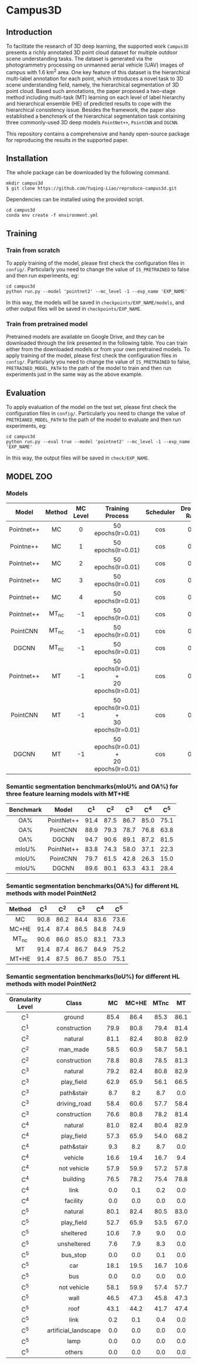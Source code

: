 # Campus3D
## Introduction
To facilitate the research of 3D deep learning, the supported work `Campus3D` presents a richly annotated 3D point cloud dataset for multiple outdoor scene understanding tasks. The dataset is generated via the photogrammetry processing on unmanned aerial vehicle (UAV) images of campus with 1.6 km<sup>2</sup> area. One key feature of this dataset is the hierarchical multi-label annotation for each point, which introduces a novel task to 3D scene understanding field, namely, the hierarchical segmentation of 3D point cloud. Based such annotations, the paper proposed a two-stage method including multi-task (MT) learning on each level of label hierarchy and hierarchical ensemble (HE) of predicted results to cope with the hierarchical consistency issue. Besides the framework, the paper also established a benchmark of the hierarchical segmentation task containing three commonly-used 3D deep models `PointNet++`, `PointCNN` and `DGCNN`. 

This repository contains a comprehensive and handy open-source package for reproducing the results in the supported paper.
## Installation
The whole package can be downloaded by the following command.
```
mkdir campus3d
$ git clone https://github.com/Yuqing-Liao/reproduce-campus3d.git
```
Dependencies can be installed using the provided script.
```
cd campus3d
conda env create -f environment.yml
```
## Training
### Train from scratch
To apply training of the model, please first check the configuration files in `config/`. Particularly you need to change the value of `IS_PRETRAINED` to false and then run experiments, eg:
```
cd campus3d
python run.py --model 'pointnet2' --mc_level -1 --exp_name 'EXP_NAME'
```
In this way, the models will be saved in `checkpoints/EXP_NAME/models`, and other output files will be saved in `checkpoints/EXP_NAME`.
### Train from pretrained model
Pretrained models are available on Google Drive, and they can be downloaded through the link presented in the following table. You can train either from the downloaded models or from your own pretrained models. To apply training of the model, please first check the configuration files in `config/`. Particularly you need to change the value of `IS_PRETRAINED` to false, `PRETRAINED_MODEL_PATH` to the path of the model to train and then run experiments just in the same way as the above example.
## Evaluation
To apply evaluation of the model on the test set, please first check the configuration files in `config/`. Particularly you need to change the value of `PRETRIANED_MODEL_PATH` to the path of the model to evaluate and then run experiments, eg:
```
cd campus3d
python run.py --eval true --model 'pointnet2' --mc_level -1 --exp_name 'EXP_NAME'
```
In this way, the output files will be saved in `check/EXP_NAME`.
## MODEL ZOO
### Models
|Model|Method|MC Level|Training Process|Scheduler|Dropout<br>Rate|Download<br>Link|
:-:|:-:|:-:|:-:|:-:|:-:|:-:
|Pointnet++|MC|0|50 epochs(lr=0.01)|cos|0.5|[MC0](https://drive.google.com/file/d/1XrCGYfFwFBx6y4O6CY71YFGXFxCUwSbc/view?usp=sharing)|
|Pointne++|MC|1|50 epochs(lr=0.01)|cos|0.5|[MC1](https://drive.google.com/file/d/1oUOyuszPHDjZsRDhdJGwIHXxImllvvRT/view?usp=sharing)|
|Pointnet++|MC|2|50 epochs(lr=0.01)|cos|0.5|[MC2](https://drive.google.com/file/d/1peZa8j-HMI4-NCfnSSjpYXrHmI1M3AG1/view?usp=sharing)|
|Pointnet++|MC|3|50 epochs(lr=0.01)|cos|0.5|[MC3](https://drive.google.com/file/d/1aXPemqQCXWL33DdlMB86jnhNCx7-hoNB/view?usp=sharing)|
|Pointnet++|MC|4|50 epochs(lr=0.01)|cos|0.5|[MC4](https://drive.google.com/file/d/1ilJXKI42pcbenK7Q2LRWzOAm4ui6teWI/view?usp=sharing)|
|Pointnet++|MT<sub>nc</sub>|-1|50 epochs(lr=0.01)|cos|0.5|[pointnet2_MTnc](https://drive.google.com/file/d/1QducufhXMk65LO5ZNJx-1kLRg42yf2L6/view?usp=sharing)|
|PointCNN|MT<sub>nc</sub>|-1|50 epochs(lr=0.01)|cos|0.5|[pointcnn_MTnc](https://drive.google.com/file/d/1NAaNVMtq79AyxYhS8Caz2LpTyxl0tntw/view?usp=sharing)|
|DGCNN|MT<sub>nc</sub>|-1|50 epochs(lr=0.01)|cos|0.5|[dgcnn_MTnc](https://drive.google.com/file/d/1-CQHSkdda30j7Zq9HyC0ZITGsdiHsZ0W/view?usp=sharing)|
|Pointnet++|MT|-1|50 epochs(lr=0.01) +<br>20 epochs(lr=0.01)|cos|0.5|[pointnet2_MT](https://drive.google.com/file/d/1eY1WZ9JYjXUrCPqLU6UegC_F3pojzAls/view?usp=sharing)|
|PointCNN|MT|-1|50 epochs(lr=0.01) +<br>30 epochs(lr=0.01)|cos|0.5|[pointcnn_MT](https://drive.google.com/file/d/1l9kda3z5359aI08ZpdRDJRm6YItvv_3N/view?usp=sharing)|
|DGCNN|MT|-1|50 epochs(lr=0.01) +<br>20 epochs(lr=0.01)|cos|0.5|[dgcnn_MT](https://drive.google.com/file/d/1qo157dARwZhZ5R_AUDSbs_bE_T5S0bD-/view?usp=sharing)|

### Semantic segmentation benchmarks(mIoU% and OA%) for three feature learning models with MT+HE 
|Benchmark|Model|C<sup>1</sup>|C<sup>2</sup>|C<sup>3</sup>|C<sup>4</sup>|C<sup>5</sup>|
:-:|:-:|:-:|:-:|:-:|:-:|:-:
|OA%|PointNet++|91.4|87.5|86.7|85.0|75.1|
|OA%|PointCNN|88.9|79.3|78.7|76.8|63.8|
|OA%|DGCNN|94.7|90.6|89.1|87.2|81.5|
|mIoU%|PointNet++|83.8|74.3|58.0|37.1|22.3|
|mIoU%|PointCNN|79.7|61.5|42.8|26.3|15.0|
|mIoU%|DGCNN|89.6|80.1|63.3|43.1|28.4|

### Semantic segmentation benchmarks(OA%) for different HL methods with model PointNet2
|Method|C<sup>1</sup>|C<sup>2</sup>|C<sup>3</sup>|C<sup>4</sup>|C<sup>5</sup>|
:-:|:-:|:-:|:-:|:-:|:-:
|MC|90.8|86.2|84.4|83.6|73.6|
|MC+HE|91.4|87.4|86.5|84.8|74.9|
|MT<sub>nc</sub>|90.6|86.0|85.0|83.1|73.3|
|MT|91.4|87.4|86.7|84.9|75.2|
|MT+HE|91.4|87.5|86.7|85.0|75.1|

### Semantic segmentation benchmarks(IoU%) for different HL methods with model PointNet2
|Granularity Level|Class|MC|MC+HE|MTnc|MT|MT+HE|
:-:|:-:|:-:|:-:|:-:|:-:|:-:
|C<sup>1</sup>|ground|85.4|86.4|85.3|86.1|86.1|
|C<sup>1</sup>|construction|79.9|80.8|79.4|81.4|81.5|
|C<sup>2</sup>|natural|81.1|82.4|80.8|82.9|82.9|
|C<sup>2</sup>|man_made|58.5|60.9|58.7|58.1|58.5|
|C<sup>2</sup>|construction|78.8|80.8|78.5|81.3|81.5|
|C<sup>3</sup>|natural|79.2|82.4|80.8|82.9|82.9|
|C<sup>3</sup>|play_field|62.9|65.9|56.1|66.5|67.3|
|C<sup>3</sup>|path&stair|8.7|8.2|8.7|0.0|0.0|
|C<sup>3</sup>|driving_road|58.4|60.6|57.7|58.4|58.5|
|C<sup>3</sup>|construction|76.6|80.8|78.2|81.4|81.5|
|C<sup>4</sup>|natural|81.0|82.4|80.4|82.9|82.9|
|C<sup>4</sup>|play_field|57.3|65.9|54.0|68.2|67.3|
|C<sup>4</sup>|path&stair|9.3|8.2|8.7|0.0|0.0|
|C<sup>4</sup>|vehicle|16.6|19.4|16.7|9.4|9.9|
|C<sup>4</sup>|not vehicle|57.9|59.9|57.2|57.8|57.9|
|C<sup>4</sup>|building|76.5|78.2|75.4|78.8|78.8|
|C<sup>4</sup>|link|0.0|0.1|0.2|0.0|0.0|
|C<sup>4</sup>|facility|0.0|0.0|0.0|0.0|0.0|
|C<sup>5</sup>|natural|80.1|82.4|80.5|83.0|82.9|
|C<sup>5</sup>|play_field|52.7|65.9|53.5|67.0|67.3|
|C<sup>5</sup>|sheltered|10.6|7.9|9.0|0.0|0.0|
|C<sup>5</sup>|unsheltered|7.6|7.9|8.3|0.0|0.0|
|C<sup>5</sup>|bus_stop|0.0|0.0|0.1|0.0|0.0|
|C<sup>5</sup>|car|18.1|19.5|16.7|10.6|9.9|
|C<sup>5</sup>|bus|0.0|0.0|0.0|0.0|0.0|
|C<sup>5</sup>|not vehicle|58.1|59.9|57.4|57.7|57.9|
|C<sup>5</sup>|wall|46.5|47.3|45.8|47.3|47.1|
|C<sup>5</sup>|roof|43.1|44.2|41.7|47.4|47.4|
|C<sup>5</sup>|link|0.2|0.1|0.4|0.0|0.0|
|C<sup>5</sup>|artificial_landscape|0.0|0.0|0.0|0.0|0.0|
|C<sup>5</sup>|lamp|0.0|0.0|0.0|0.0|0.0|
|C<sup>5</sup>|others|0.0|0.0|0.0|0.0|0.0|

